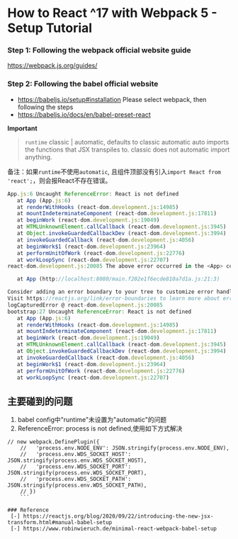 # How to React ^17 with Webpack 5 - Setup Tutorial

### Step 1: Following the webpack official website guide
https://webpack.js.org/guides/

### Step 2: Following the babel official website
- https://babeljs.io/setup#installation
  Please select webpack, then following the steps
- https://babeljs.io/docs/en/babel-preset-react

 **Important**
 >`runtime`
 >classic | automatic, defaults to classic
 >automatic auto imports the functions that JSX transpiles to. classic does not automatic import anything.

 备注：如果`runtime`不使用`automatic`, 且组件顶部没有引入`import React from 'react';`，则会报React不存在错误。
 ```js
 App.js:6 Uncaught ReferenceError: React is not defined
    at App (App.js:6)
    at renderWithHooks (react-dom.development.js:14985)
    at mountIndeterminateComponent (react-dom.development.js:17811)
    at beginWork (react-dom.development.js:19049)
    at HTMLUnknownElement.callCallback (react-dom.development.js:3945)
    at Object.invokeGuardedCallbackDev (react-dom.development.js:3994)
    at invokeGuardedCallback (react-dom.development.js:4056)
    at beginWork$1 (react-dom.development.js:23964)
    at performUnitOfWork (react-dom.development.js:22776)
    at workLoopSync (react-dom.development.js:22707)
react-dom.development.js:20085 The above error occurred in the <App> component:

    at App (http://localhost:8080/main.f202e1f6ecde810a7d1a.js:21:3)

Consider adding an error boundary to your tree to customize error handling behavior.
Visit https://reactjs.org/link/error-boundaries to learn more about error boundaries.
logCapturedError @ react-dom.development.js:20085
bootstrap:27 Uncaught ReferenceError: React is not defined
    at App (App.js:6)
    at renderWithHooks (react-dom.development.js:14985)
    at mountIndeterminateComponent (react-dom.development.js:17811)
    at beginWork (react-dom.development.js:19049)
    at HTMLUnknownElement.callCallback (react-dom.development.js:3945)
    at Object.invokeGuardedCallbackDev (react-dom.development.js:3994)
    at invokeGuardedCallback (react-dom.development.js:4056)
    at beginWork$1 (react-dom.development.js:23964)
    at performUnitOfWork (react-dom.development.js:22776)
    at workLoopSync (react-dom.development.js:22707)
 ```

## 主要碰到的问题
1. babel config中"runtime"未设置为"automatic"的问题
2. ReferenceError: process is not defined,使用如下方式解决
```
// new webpack.DefinePlugin({
    //   'process.env.NODE_ENV': JSON.stringify(process.env.NODE_ENV),
    //   'process.env.WDS_SOCKET_HOST': JSON.stringify(process.env.WDS_SOCKET_HOST),
    //   'process.env.WDS_SOCKET_PORT': JSON.stringify(process.env.WDS_SOCKET_PORT),
    //   'process.env.WDS_SOCKET_PATH': JSON.stringify(process.env.WDS_SOCKET_PATH),
    // })
    ```

### Reference
 [-] https://reactjs.org/blog/2020/09/22/introducing-the-new-jsx-transform.html#manual-babel-setup
 [-] https://www.robinwieruch.de/minimal-react-webpack-babel-setup



